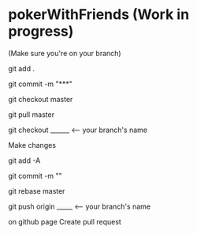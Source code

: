 # pokerWithFriends (Work in progress)

(Make sure you're on your branch)

git add .

git commit -m "***"

git checkout master 

git pull master

git checkout ______ <-- your branch's name

Make changes

git add -A

git commit -m "<message>"

git rebase master

git push origin _____  <-- your branch's name

on github page Create pull request